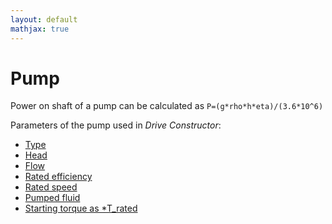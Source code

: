 ```yaml
---
layout: default
mathjax: true
---
```

# Pump

Power on shaft of a pump can be calculated as
`
	P=(g*rho*h*eta)/(3.6*10^6)
`

Parameters of the pump used in *Drive Constructor*:

* [Type](type.html)
* [Head](head.html)
* [Flow](flow.html)
* [Rated efficiency](ratedEfficiency.html)
* [Rated speed](ratedSpeed.html)
* [Pumped fluid](fluidDensity.html)
* [Starting torque as *T_rated](startingTorque.html)

